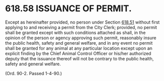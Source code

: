618.58 ISSUANCE OF PERMIT.
==========================

Except as hereinafter provided, no person under Section
[618.51](2cbad659.html) without first applying to and receiving a permit
from the City Clerk; provided, no permit shall be granted except with
such conditions attached as shall, in the opinion of the person or
agency approving such permit, reasonably insure the public health,
safety and general welfare, and in any event no permit shall be granted
for any animal at any particular location except upon an explicit
finding by the Chief Animal Control Officer or his/her authorized deputy
that the issuance thereof will not be contrary to the public health,
safety and general welfare.

(Ord. 90-2. Passed 1-4-90.)
